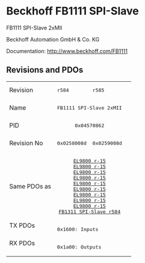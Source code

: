 # Beckhoff FB1111 SPI-Slave

FB1111 SPI-Slave 2xMII

Beckhoff Automation GmbH & Co. KG

Documentation: <a href="http://www.beckhoff.com/FB1111">http://www.beckhoff.com/FB1111</a>

## Revisions and PDOs
<table>
<tr >
<td class="first">Revision</td>
<td ><pre>r584</pre></td>
<td ><pre>r585</pre></td>
</tr>
<tr >
<td class="first">Name</td>
<td  colspan=2 align="center"><pre>FB1111 SPI-Slave 2xMII</pre></td>
</tr>
<tr >
<td class="first">PID</td>
<td  colspan=2 align="center"><pre>0x04570862</pre></td>
</tr>
<tr >
<td class="first">Revision No</td>
<td ><pre>0x0258008d</pre></td>
<td ><pre>0x0259008d</pre></td>
</tr>
<tr >
<td class="first">Same PDOs as</td>
<td  colspan=2 align="center"><pre><a href="EL9800">EL9800 r-15</a><br/><a href="EL9800">EL9800 r-15</a><br/><a href="EL9800">EL9800 r-15</a><br/><a href="EL9800">EL9800 r-15</a><br/><a href="EL9800">EL9800 r-15</a><br/><a href="EL9800">EL9800 r-15</a><br/><a href="EL9800">EL9800 r-15</a><br/><a href="EL9800">EL9800 r-15</a><br/><a href="EL9800">EL9800 r-15</a><br/><a href="FB1311+SPI-Slave">FB1311 SPI-Slave r584</a></pre></td>
</tr>
<tr class="txpdo pdosection">
<td class="first" rowspan=1 valign=top>TX PDOs</td>
<td colspan=2 align="left"><pre>0x1600: Inputs</pre></td>
<td></td>
</tr>
<tr class="rxpdo pdosection">
<td class="first" rowspan=1 valign=top>RX PDOs</td>
<td colspan=2 align="left"><pre>0x1a00: Outputs</pre></td>
<td></td>
</tr>
</table>

